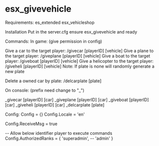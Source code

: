 # esx_givevehicle
Requirements:
es_extended
esx_vehicleshop

Installation
Put in the server.cfg 
ensure esx_givevehicle and ready

Commands:
In game: (give permission in config)

Give a car to the target player: /givecar [playerID] [vehicle] <plate>
Give a plane to the target player: /giveplane [playerID] [vehicle] <plate>
Give a boat to the target player: /giveboat [playerID] [vehicle] <plate>
Give a helicopter to the target player: /giveheli [playerID] [vehicle] <plate>
Note: If plate is none will randomly generate a new plate

Delete a owned car by plate: /delcarplate [plate]

On console: (prefix need change to "_")

_givecar [playerID] [car] <plate>
_giveplane [playerID] [car] <plate>
_giveboat [playerID] [car] <plate>
_giveheli [playerID] [car] <plate>
_delcarplate [plate]

Config:
Config = {}
Config.Locale = 'en'

Config.ReceiveMsg = true

-- Allow below identifier player to execute commands
Config.AuthorizedRanks = {
  'superadmin',
--  'admin'
}
